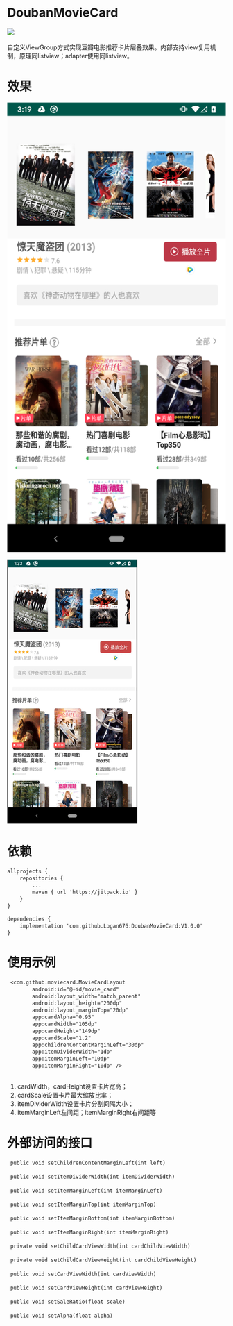 # DoubanMovieCard

[![](https://jitpack.io/v/Logan676/DoubanMovieCard.svg)](https://jitpack.io/#Logan676/DoubanMovieCard)

自定义ViewGroup方式实现豆瓣电影推荐卡片层叠效果。内部支持view复用机制，原理同listview；adapter使用同listview。

# 效果

<img src="https://github.com/Logan676/DoubanMovieCard/blob/master/device-2019-09-09-151925.png" width=700 />
          
![gif1](https://github.com/Logan676/DoubanMovieCard/blob/master/movie_card.gif)

# 依赖

```
allprojects {
	repositories {
		...
		maven { url 'https://jitpack.io' }
	}
}
```

	
```
dependencies {
	implementation 'com.github.Logan676:DoubanMovieCard:V1.0.0'
}
```

# 使用示例

```
 <com.github.moviecard.MovieCardLayout
        android:id="@+id/movie_card"
        android:layout_width="match_parent"
        android:layout_height="200dp"
        android:layout_marginTop="20dp"
        app:cardAlpha="0.95"
        app:cardWidth="105dp"
        app:cardHeight="149dp"
        app:cardScale="1.2"
        app:childrenContentMarginLeft="30dp"
        app:itemDividerWidth="1dp"
        app:itemMarginLeft="10dp"
        app:itemMarginRight="10dp" />
        
```
1. cardWidth，cardHeight设置卡片宽高；
2. cardScale设置卡片最大缩放比率；
3. itemDividerWidth设置卡片分割间隔大小；
4. itemMarginLeft左间距；itemMarginRight右间距等

# 外部访问的接口

   ``` 
    public void setChildrenContentMarginLeft(int left)

    public void setItemDividerWidth(int itemDividerWidth) 

    public void setItemMarginLeft(int itemMarginLeft)

    public void setItemMarginTop(int itemMarginTop) 

    public void setItemMarginBottom(int itemMarginBottom)

    public void setItemMarginRight(int itemMarginRight) 

    private void setChildCardViewWidth(int cardChildViewWidth) 

    private void setChildCardViewHeight(int cardChildViewHeight)

    public void setCardViewWidth(int cardViewWidth) 

    public void setCardViewHeight(int cardViewHeight)

    public void setSaleRatio(float scale) 
  
    public void setAlpha(float alpha) 
```

